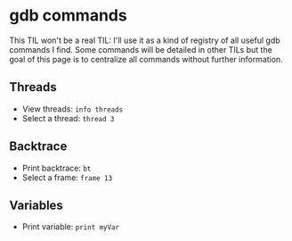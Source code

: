 # gdb commands

This TIL won't be a real TIL: I'll use it as a kind of registry of all useful gdb commands I find.
Some commands will be detailed in other TILs but the goal of this page is to centralize all commands without further information.

## Threads

* View threads: `info threads`
* Select a thread: `thread 3`

## Backtrace

* Print backtrace: `bt`
* Select a frame: `frame 13`

## Variables

* Print variable: `print myVar`